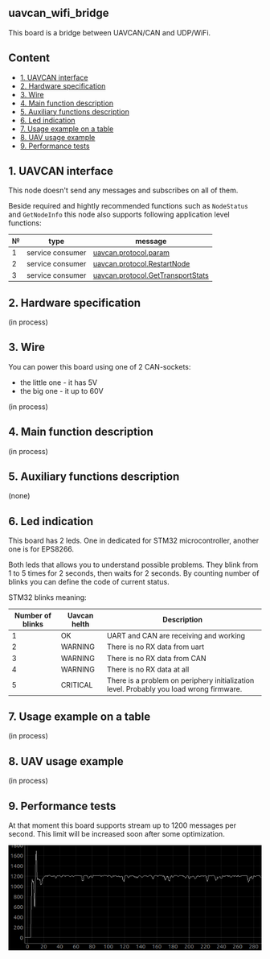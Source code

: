 ## uavcan_wifi_bridge

This board is a bridge between UAVCAN/CAN and UDP/WiFi.

## Content
  - [1. UAVCAN interface](#1-uavcan-interface)
  - [2. Hardware specification](#2-hardware-specification)
  - [3. Wire](#3-wire)
  - [4. Main function description](#4-main-function-description)
  - [5. Auxiliary functions description](#5-auxiliary-function-description)
  - [6. Led indication](#6-led-indication)
  - [7. Usage example on a table](#7-usage-example-on-a-table)
  - [8. UAV usage example](#8-uav-usage-example)
  - [9. Performance tests](#9-performance-tests)


## 1. UAVCAN interface

This node doesn't send any messages and subscribes on all of them.

Beside required and hightly recommended functions such as `NodeStatus` and `GetNodeInfo` this node also supports following application level functions:

| № | type      | message  |
| - | --------- | -------- |
| 1 | service consumer | [uavcan.protocol.param](https://legacy.uavcan.org/Specification/7._List_of_standard_data_types/#uavcanprotocolparam) |
| 2 | service consumer   | [uavcan.protocol.RestartNode](https://legacy.uavcan.org/Specification/7._List_of_standard_data_types/#restartnode) |
| 3 | service consumer   | [uavcan.protocol.GetTransportStats](https://legacy.uavcan.org/Specification/7._List_of_standard_data_types/#gettransportstats) |

## 2. Hardware specification

(in process)

## 3. Wire

You can power this board using one of 2 CAN-sockets:

- the little one - it has 5V
- the big one - it up to 60V

(in process)

## 4. Main function description

(in process)

## 5. Auxiliary functions description

(none)

## 6. Led indication

This board has 2 leds. One in dedicated for STM32 microcontroller, another one is for EPS8266.

Both leds that allows you to understand possible problems. They blink from 1 to 5 times for 2 seconds, then waits for 2 seconds. By counting number of blinks you can define the code of current status.

STM32 blinks meaning:

| Number of blinks | Uavcan helth   | Description                     |
| ---------------- | -------------- | ------------------------------- |
| 1                | OK             | UART and CAN are receiving and working |
| 2                | WARNING        | There is no RX data from uart |
| 3                | WARNING        | There is no RX data from CAN |
| 4                | WARNING        | There is no RX data at all |
| 5                | CRITICAL       | There is a problem on periphery initialization level. Probably you load wrong firmware. |

## 7. Usage example on a table

(in process)

## 8. UAV usage example

(in process)

## 9. Performance tests

At that moment this board supports stream up to 1200 messages per second. This limit will be increased soon after some optimization.

![frames_rate](frames_rate.png?raw=true "frames_rate")
